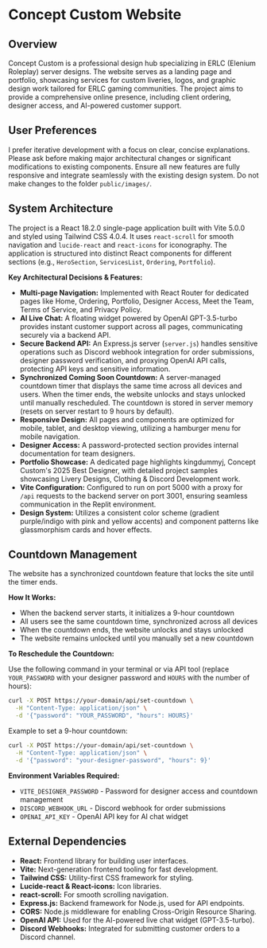 # Concept Custom Website

## Overview
Concept Custom is a professional design hub specializing in ERLC (Elenium Roleplay) server designs. The website serves as a landing page and portfolio, showcasing services for custom liveries, logos, and graphic design work tailored for ERLC gaming communities. The project aims to provide a comprehensive online presence, including client ordering, designer access, and AI-powered customer support.

## User Preferences
I prefer iterative development with a focus on clear, concise explanations. Please ask before making major architectural changes or significant modifications to existing components. Ensure all new features are fully responsive and integrate seamlessly with the existing design system. Do not make changes to the folder `public/images/`.

## System Architecture
The project is a React 18.2.0 single-page application built with Vite 5.0.0 and styled using Tailwind CSS 4.0.4. It uses `react-scroll` for smooth navigation and `lucide-react` and `react-icons` for iconography. The application is structured into distinct React components for different sections (e.g., `HeroSection`, `ServicesList`, `Ordering`, `Portfolio`).

**Key Architectural Decisions & Features:**
- **Multi-page Navigation:** Implemented with React Router for dedicated pages like Home, Ordering, Portfolio, Designer Access, Meet the Team, Terms of Service, and Privacy Policy.
- **AI Live Chat:** A floating widget powered by OpenAI GPT-3.5-turbo provides instant customer support across all pages, communicating securely via a backend API.
- **Secure Backend API:** An Express.js server (`server.js`) handles sensitive operations such as Discord webhook integration for order submissions, designer password verification, and proxying OpenAI API calls, protecting API keys and sensitive information.
- **Synchronized Coming Soon Countdown:** A server-managed countdown timer that displays the same time across all devices and users. When the timer ends, the website unlocks and stays unlocked until manually rescheduled. The countdown is stored in server memory (resets on server restart to 9 hours by default).
- **Responsive Design:** All pages and components are optimized for mobile, tablet, and desktop viewing, utilizing a hamburger menu for mobile navigation.
- **Designer Access:** A password-protected section provides internal documentation for team designers.
- **Portfolio Showcase:** A dedicated page highlights kingdummyj, Concept Custom's 2025 Best Designer, with detailed project samples showcasing Livery Designs, Clothing & Discord Development work.
- **Vite Configuration:** Configured to run on port 5000 with a proxy for `/api` requests to the backend server on port 3001, ensuring seamless communication in the Replit environment.
- **Design System:** Utilizes a consistent color scheme (gradient purple/indigo with pink and yellow accents) and component patterns like glassmorphism cards and hover effects.

## Countdown Management

The website has a synchronized countdown feature that locks the site until the timer ends.

**How It Works:**
- When the backend server starts, it initializes a 9-hour countdown
- All users see the same countdown time, synchronized across all devices
- When the countdown ends, the website unlocks and stays unlocked
- The website remains unlocked until you manually set a new countdown

**To Reschedule the Countdown:**

Use the following command in your terminal or via API tool (replace `YOUR_PASSWORD` with your designer password and `HOURS` with the number of hours):

```bash
curl -X POST https://your-domain/api/set-countdown \
  -H "Content-Type: application/json" \
  -d '{"password": "YOUR_PASSWORD", "hours": HOURS}'
```

Example to set a 9-hour countdown:
```bash
curl -X POST https://your-domain/api/set-countdown \
  -H "Content-Type: application/json" \
  -d '{"password": "your-designer-password", "hours": 9}'
```

**Environment Variables Required:**
- `VITE_DESIGNER_PASSWORD` - Password for designer access and countdown management
- `DISCORD_WEBHOOK_URL` - Discord webhook for order submissions
- `OPENAI_API_KEY` - OpenAI API key for AI chat widget

## External Dependencies
- **React:** Frontend library for building user interfaces.
- **Vite:** Next-generation frontend tooling for fast development.
- **Tailwind CSS:** Utility-first CSS framework for styling.
- **Lucide-react & React-icons:** Icon libraries.
- **react-scroll:** For smooth scrolling navigation.
- **Express.js:** Backend framework for Node.js, used for API endpoints.
- **CORS:** Node.js middleware for enabling Cross-Origin Resource Sharing.
- **OpenAI API:** Used for the AI-powered live chat widget (GPT-3.5-turbo).
- **Discord Webhooks:** Integrated for submitting customer orders to a Discord channel.